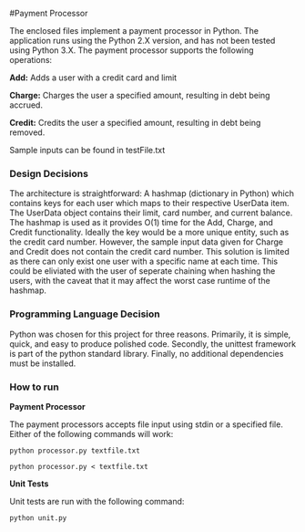 #Payment Processor

The enclosed files implement a payment processor in Python. The application runs using the Python 2.X version, and has not been tested using Python 3.X. The payment processor supports the following operations:

**Add:** Adds a user with a credit card and limit

**Charge:** Charges the user a specified amount, resulting in debt being accrued. 

**Credit:** Credits the user a specified amount, resulting in debt being removed.

Sample inputs can be found in testFile.txt

### Design Decisions

The architecture is straightforward: A hashmap (dictionary in Python) which contains keys for each user which maps to their respective UserData item. The UserData object contains their limit, card number, and current balance. The hashmap is used as it provides O(1) time for the Add, Charge, and Credit functionality. Ideally the key would be a more unique entity, such as the credit card number. However, the sample input data given for Charge and Credit does not contain the credit card number. This solution is limited as there can only exist one user with a specific name at each time. This could be eliviated with the user of seperate chaining when hashing the users, with the caveat that it may affect the worst case runtime of the hashmap.

### Programming Language Decision

Python was chosen for this project for three reasons. Primarily, it is simple, quick, and easy to produce polished code. Secondly, the unittest framework is part of the python standard library. Finally, no additional dependencies must be installed.

### How to run

**Payment Processor**

The payment processors accepts file input using stdin or a specified file. Either of the following commands will work:

 
```
python processor.py textfile.txt
```

```
python processor.py < textfile.txt
```

**Unit Tests**

Unit tests are run with the following command:

```
python unit.py
```
